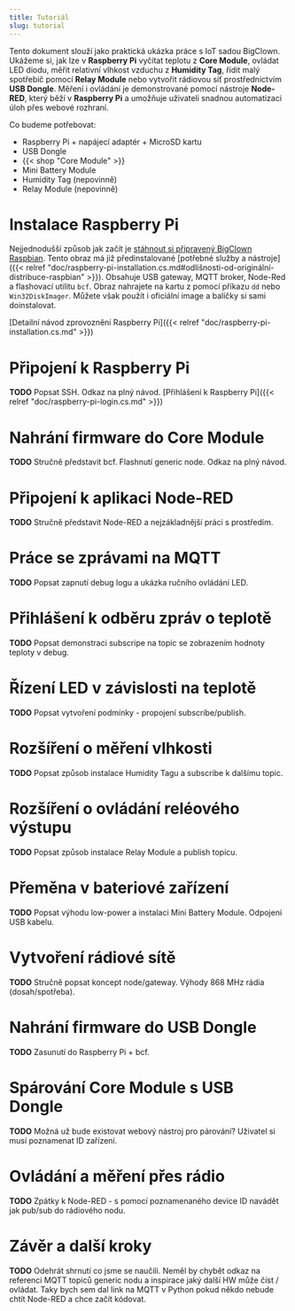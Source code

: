 ```yaml
---
title: Tutoriál
slug: tutorial
---
```


Tento dokument slouží jako praktická ukázka práce s IoT sadou BigClown. Ukážeme si, jak lze v **Raspberry Pi** vyčítat teplotu z **Core Module**, ovládat LED diodu, měřit relativní vlhkost vzduchu z **Humidity Tag**, řídit malý spotřebič pomocí **Relay Module** nebo vytvořit rádiovou síť prostřednictvím **USB Dongle**. Měření i ovládání je demonstrované pomocí nástroje **Node-RED**, který běží v **Raspberry Pi** a umožňuje uživateli snadnou automatizaci úloh přes webové rozhraní.

Co budeme potřebovat:

* Raspberry Pi + napájecí adaptér + MicroSD kartu
* USB Dongle
* {{< shop "Core Module" >}}
* Mini Battery Module
* Humidity Tag (nepovinně)
* Relay Module (nepovinně)

# Instalace Raspberry Pi

Nejjednodušší způsob jak začít je [stáhnout si připravený BigClown Raspbian](https://github.com/bigclownlabs/bc-raspbian/releases). Tento obraz má již předinstalované [potřebné služby a nástroje]({{< relref "doc/raspberry-pi-installation.cs.md#odlišnosti-od-originální-distribuce-raspbian" >}}). Obsahuje USB gateway, MQTT broker, Node-Red a flashovací utilitu `bcf`. Obraz nahrajete na kartu z pomocí příkazu `dd` nebo `Win32DiskImager`. Můžete však použít i oficiální image a balíčky si sami doinstalovat.

[Detailní návod zprovoznění Raspberry Pi]({{< relref "doc/raspberry-pi-installation.cs.md" >}})

# Připojení k Raspberry Pi

**TODO** Popsat SSH. Odkaz na plný návod.
[Přihlášení k Raspberry Pi]({{< relref "doc/raspberry-pi-login.cs.md" >}})

# Nahrání firmware do Core Module

**TODO** Stručně představit bcf. Flashnutí generic node. Odkaz na plný návod.

# Připojení k aplikaci Node-RED

**TODO** Stručně představit Node-RED a nejzákladnější práci s prostředím.

# Práce se zprávami na MQTT

**TODO** Popsat zapnutí debug logu a ukázka ručního ovládání LED.

# Přihlášení k odběru zpráv o teplotě

**TODO** Popsat demonstraci subscripe na topic se zobrazením hodnoty teploty v debug.

# Řízení LED v závislosti na teplotě

**TODO** Popsat vytvoření podmínky - propojení subscribe/publish.

# Rozšíření o měření vlhkosti

**TODO** Popsat způsob instalace Humidity Tagu a subscribe k dalšímu topic.

# Rozšíření o ovládání reléového výstupu

**TODO** Popsat způsob instalace Relay Module a publish topicu.

# Přeměna v bateriové zařízení

**TODO** Popsat výhodu low-power a instalaci Mini Battery Module. Odpojení USB kabelu.

# Vytvoření rádiové sítě

**TODO** Stručně popsat koncept node/gateway. Výhody 868 MHz rádia (dosah/spotřeba).

# Nahrání firmware do USB Dongle

**TODO** Zasunutí do Raspberry Pi + bcf.

# Spárování Core Module s USB Dongle

**TODO** Možná už bude existovat webový nástroj pro párování? Uživatel si musí poznamenat ID zařízení.

# Ovládání a měření přes rádio

**TODO** Zpátky k Node-RED - s pomocí poznamenaného device ID navádět jak pub/sub do rádiového nodu.

# Závěr a další kroky

**TODO** Odehrát shrnutí co jsme se naučili. Neměl by chybět odkaz na referenci MQTT topiců generic nodu a inspirace jaký další HW může číst / ovládat. Taky bych sem dal link na MQTT v Python pokud někdo nebude chtít Node-RED a chce začít kódovat.
